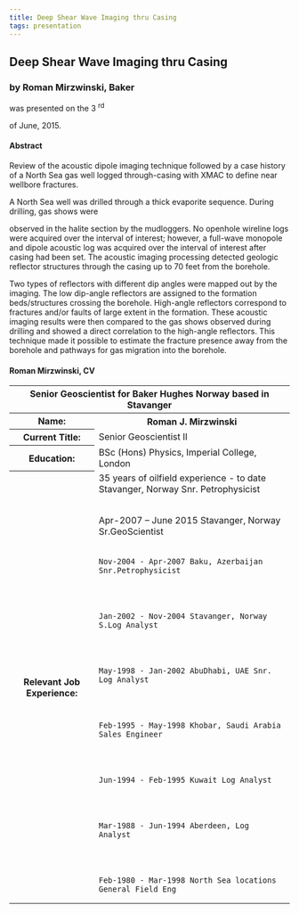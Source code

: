 ```yaml
---
title: Deep Shear Wave Imaging thru Casing
tags: presentation 
---
```



		
<h2>
Deep Shear Wave Imaging thru Casing
</h2>

 



		
<h3>
by Roman Mirzwinski, Baker
</h3>

 



 
<p>
was presented on the 3
<sup>
rd
</sup>

 of June, 2015.
</p>

	



 
<h4>
Abstract
</h4>





<p>
Review of the acoustic dipole imaging technique followed by a case history of a North Sea gas well logged through-casing with XMAC to define near wellbore fractures.

</p>

<p>


A North Sea well was drilled through a thick evaporite sequence. During drilling, gas shows were

observed in the halite section by the mudloggers. No openhole wireline logs were acquired over the interval of interest; however, a full-wave monopole and dipole acoustic log was acquired over the interval of interest after casing had been set. The acoustic imaging processing detected geologic reflector structures through the casing up to 70 feet from the borehole. 
</p>

<p>


Two types of reflectors with different dip angles were mapped out by the imaging. The low dip-angle reflectors are assigned to the formation beds/structures crossing the borehole. High-angle reflectors correspond to fractures and/or faults of large extent in the formation. These acoustic imaging results were then compared to the gas shows observed during drilling and showed a direct correlation to the high-angle reflectors. This technique made it possible to estimate the fracture presence away from the borehole and pathways for gas migration into the borehole.

</p>





<h4>
Roman Mirzwinski, CV
</h4>





<table class="table">


    
<thead>


            
<tr>


                
<th colspan="2">
Senior Geoscientist for Baker Hughes Norway based in Stavanger
</th>



            
</tr>



</thead>



    
<tr>
<th>
Name:
</th>

<th>
Roman J. Mirzwinski
</th>

</tr>



<tr>
<th>
Current Title:
</th>

<td>
Senior Geoscientist II
</td>

</tr>



<tr>
<th>
Education:
</th>

<td>
BSc (Hons) Physics, Imperial College, London
</td>

</tr>



<tr>
<th>
Relevant Job Experience:
</th>

<td>
35 years of oilfield experience  - to date Stavanger, Norway Snr. Petrophysicist
<br>
</br>



Apr-2007 – June 2015 Stavanger, Norway Sr.GeoScientist
<br>
</br>



	Nov-2004 - Apr-2007 Baku, Azerbaijan Snr.Petrophysicist
<br>
</br>



	Jan-2002 - Nov-2004 Stavanger, Norway S.Log Analyst
<br>
</br>



	May-1998 - Jan-2002 AbuDhabi, UAE Snr. Log Analyst
<br>
</br>



	Feb-1995 - May-1998 Khobar, Saudi Arabia Sales Engineer
<br>
</br>



	Jun-1994 - Feb-1995 Kuwait Log Analyst
<br>
</br>



	Mar-1988 - Jun-1994 Aberdeen, Log Analyst
<br>
</br>



	Feb-1980 - Mar-1998 North Sea locations General Field Eng 
</td>

</tr>





</table>



 

	

